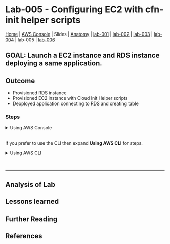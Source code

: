 # Lab-005 - Configuring EC2 with cfn-init helper scripts

[Home](../README.md) |
[AWS Console](https://console.aws.amazon.com) |
Slides |
[Anatomy](anatomy.md) |
[lab-001](lab-001.md) |
[lab-002](lab-002.md) |
[lab-003](lab-003.md) |
[lab-004](lab-004.md) |
lab-005 |
[lab-006](lab-006.md)

## GOAL: Launch a EC2 instance and RDS instance deploying a same application.

## Outcome
- Provisioned RDS instance
- Provisioned EC2 instance with Cloud Init Helper scripts
- Deoployed application connecting to RDS and creating table


### Steps

<details>
<summary>Using AWS Console</summary>
<br/>

</details>

<br/>

If you prefer to use the CLI then expand __Using AWS CLI__ for steps.

<details>
 <summary>Using AWS CLI</summary>

</details>

<br/>
<br/>

---

## Analysis of Lab



## Lessons learned


## Further Reading


## References
